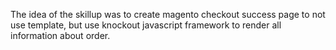 The idea of the skillup was to create magento checkout success page to not use template, 
but use knockout javascript framework to render all information about order.

